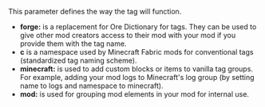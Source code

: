 This parameter defines the way the tag will function.

* **forge:** is a replacement for Ore Dictionary for tags. 
They can be used to give other mod creators access to their mod with your mod if you provide them with the tag name.
* **c** is a namespace used by Minecraft Fabric mods for conventional tags (standardized tag naming scheme).
* **minecraft:** is used to add custom blocks or items to vanilla tag groups. 
For example, adding your mod logs to Minecraft's log group (by setting name to logs and namespace to minecraft).
* **mod:** is used for grouping mod elements in your mod for internal use.